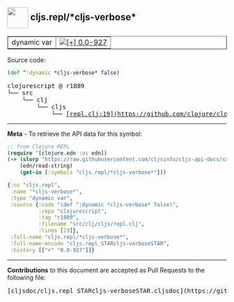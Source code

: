 ## <img width="48px" valign="middle" src="http://i.imgur.com/Hi20huC.png"> cljs.repl/\*cljs-verbose\*

 <table border="1">
<tr>

<td>dynamic var</td>
<td><a href="https://github.com/cljsinfo/cljs-api-docs/tree/0.0-927"><img valign="middle" alt="[+] 0.0-927" src="https://img.shields.io/badge/+-0.0--927-lightgrey.svg"></a> </td>
</tr>
</table>






Source code:

```clj
(def ^:dynamic *cljs-verbose* false)
```

 <pre>
clojurescript @ r1889
└── src
    └── clj
        └── cljs
            └── <ins>[repl.clj:19](https://github.com/clojure/clojurescript/blob/r1889/src/clj/cljs/repl.clj#L19)</ins>
</pre>


---

__Meta__ - To retrieve the API data for this symbol:

```clj
;; from Clojure REPL
(require '[clojure.edn :as edn])
(-> (slurp "https://raw.githubusercontent.com/cljsinfo/cljs-api-docs/catalog/cljs-api.edn")
    (edn/read-string)
    (get-in [:symbols "cljs.repl/*cljs-verbose*"]))
```

```clj
{:ns "cljs.repl",
 :name "*cljs-verbose*",
 :type "dynamic var",
 :source {:code "(def ^:dynamic *cljs-verbose* false)",
          :repo "clojurescript",
          :tag "r1889",
          :filename "src/clj/cljs/repl.clj",
          :lines [19]},
 :full-name "cljs.repl/*cljs-verbose*",
 :full-name-encode "cljs.repl_STARcljs-verboseSTAR",
 :history [["+" "0.0-927"]]}

```

---

__Contributions__ to this document are accepted as Pull Requests to the following file:

 <pre>
[cljsdoc/cljs.repl_STARcljs-verboseSTAR.cljsdoc](https://github.com/cljsinfo/cljs-api-docs/blob/master/cljsdoc/cljs.repl_STARcljs-verboseSTAR.cljsdoc)
</pre>

